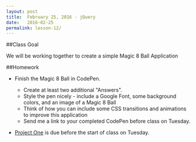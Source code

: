 ```yaml
---
layout: post
title:  February 25, 2016 - jQuery
date:   2016-02-25
permalink: lesson-12/
---
```


##Class Goal

We will be working together to create a simple Magic 8 Ball Application

##Homework

- Finish the Magic 8 Ball in CodePen.  
    
    - Create at least two additional "Answers".  
    - Style the pen nicely - include a Google Font, some background colors, and an image of a Magic 8 Ball
    - Think of how you can include some CSS transitions and animations to improve this application
    - Send me a link to your completed CodePen before class on Tuesday.

- [Project One](assignments/03-project1.html) is due before the start of class on Tuesday.